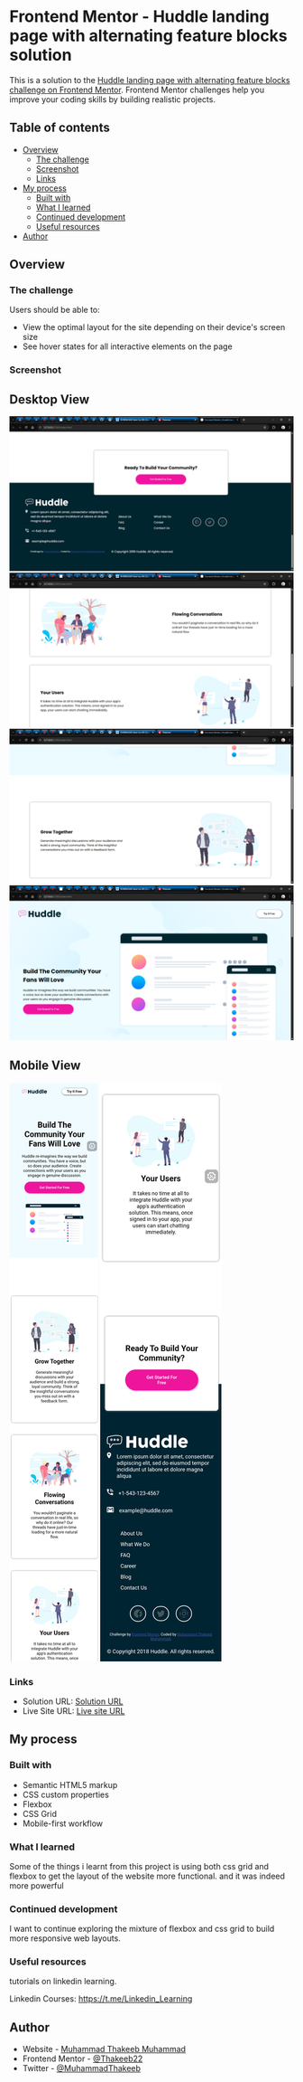 # Frontend Mentor - Huddle landing page with alternating feature blocks solution

This is a solution to the [Huddle landing page with alternating feature blocks challenge on Frontend Mentor](https://www.frontendmentor.io/challenges/huddle-landing-page-with-alternating-feature-blocks-5ca5f5981e82137ec91a5100). Frontend Mentor challenges help you improve your coding skills by building realistic projects. 

## Table of contents

- [Overview](#overview)
  - [The challenge](#the-challenge)
  - [Screenshot](#screenshot)
  - [Links](#links)
- [My process](#my-process)
  - [Built with](#built-with)
  - [What I learned](#what-i-learned)
  - [Continued development](#continued-development)
  - [Useful resources](#useful-resources)
- [Author](#author)


## Overview

### The challenge

Users should be able to:

- View the optimal layout for the site depending on their device's screen size
- See hover states for all interactive elements on the page

### Screenshot
## Desktop View
![](./design/Frontend%20Mentor%20_%20Huddle%20landing%20page%20with%20alternating%20feature%20blocks%20-%20Google%20Chrome%2003_06_2025%2010_36_05.png)
![](./design/Frontend%20Mentor%20_%20Huddle%20landing%20page%20with%20alternating%20feature%20blocks%20-%20Google%20Chrome%2003_06_2025%2010_36_17.png)
![](./design/Frontend%20Mentor%20_%20Huddle%20landing%20page%20with%20alternating%20feature%20blocks%20-%20Google%20Chrome%2003_06_2025%2010_36_25.png)
![](./design/Frontend%20Mentor%20_%20Huddle%20landing%20page%20with%20alternating%20feature%20blocks%20-%20Google%20Chrome%2003_06_2025%2010_36_31.png)
## Mobile View
![](./design/Screenshot_20250603-103711.jpg)
![](./design/Screenshot_20250603-103800.jpg)


### Links

- Solution URL: [Solution URL](https://your-solution-url.com)
- Live Site URL: [Live site URL](https://thakeeb22.github.io/Huddle-Landing-Page/)

## My process

### Built with

- Semantic HTML5 markup
- CSS custom properties
- Flexbox
- CSS Grid
- Mobile-first workflow

### What I learned
Some of the things i learnt from this project is using both css grid and flexbox to get the layout of the website more functional. and it was indeed more powerful

### Continued development

I want to continue exploring the mixture of flexbox and css grid to build more responsive web layouts.


### Useful resources

tutorials on linkedin learning. 

Linkedin Courses: https://t.me/Linkedin_Learning

## Author

- Website - [Muhammad Thakeeb Muhammad](https://thakeeb22.github.io/Huddle-Landing-Page/)
- Frontend Mentor - [@Thakeeb22](https://www.frontendmentor.io/profile/Thakeeb22)
- Twitter - [@MuhammadThakeeb](https://x.com/MuhammadThakeeb?s=09)


